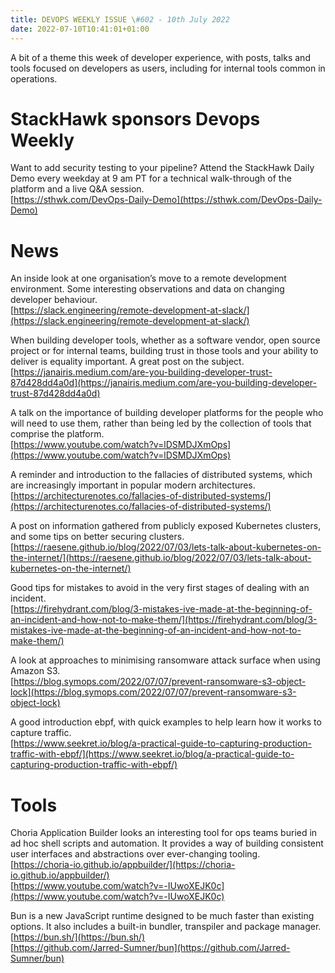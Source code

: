 ```yaml
---
title: DEVOPS WEEKLY ISSUE \#602 - 10th July 2022 
date: 2022-07-10T10:41:01+01:00
---
```


A bit of a theme this week of developer experience, with posts, talks and tools focused on developers as users, including for internal tools common in operations.


StackHawk sponsors Devops Weekly
============================

Want to add security testing to your pipeline? Attend the StackHawk Daily Demo every weekday at 9 am PT for a technical walk-through of the platform and a live Q&A session.
<br>[https://sthwk.com/DevOps-Daily-Demo](https://sthwk.com/DevOps-Daily-Demo)


News
====

An inside look at one organisation’s move to a remote development environment. Some interesting observations and data on changing developer behaviour.
<br>[https://slack.engineering/remote-development-at-slack/](https://slack.engineering/remote-development-at-slack/)


When building developer tools, whether as a software vendor, open source project or for internal teams, building trust in those tools and your ability to deliver is equality important. A great post on the subject.
<br>[https://janairis.medium.com/are-you-building-developer-trust-87d428dd4a0d](https://janairis.medium.com/are-you-building-developer-trust-87d428dd4a0d)


A talk on the importance of building developer platforms for the people who will need to use them, rather than being led by the collection of tools that comprise the platform.
<br>[https://www.youtube.com/watch?v=lDSMDJXmOps](https://www.youtube.com/watch?v=lDSMDJXmOps)


A reminder and introduction to the fallacies of distributed systems, which are increasingly important in popular modern architectures.
<br>[https://architecturenotes.co/fallacies-of-distributed-systems/](https://architecturenotes.co/fallacies-of-distributed-systems/)


A post on information gathered from publicly exposed Kubernetes clusters, and some tips on better securing clusters.
<br>[https://raesene.github.io/blog/2022/07/03/lets-talk-about-kubernetes-on-the-internet/](https://raesene.github.io/blog/2022/07/03/lets-talk-about-kubernetes-on-the-internet/)


Good tips for mistakes to avoid in the very first stages of dealing with an incident.
<br>[https://firehydrant.com/blog/3-mistakes-ive-made-at-the-beginning-of-an-incident-and-how-not-to-make-them/](https://firehydrant.com/blog/3-mistakes-ive-made-at-the-beginning-of-an-incident-and-how-not-to-make-them/)


A look at approaches to minimising ransomware attack surface when using Amazon S3.
<br>[https://blog.symops.com/2022/07/07/prevent-ransomware-s3-object-lock](https://blog.symops.com/2022/07/07/prevent-ransomware-s3-object-lock)


A good introduction ebpf, with quick examples to help learn how it works to capture traffic.
<br>[https://www.seekret.io/blog/a-practical-guide-to-capturing-production-traffic-with-ebpf/](https://www.seekret.io/blog/a-practical-guide-to-capturing-production-traffic-with-ebpf/)


Tools
=====

Choria Application Builder looks an interesting tool for ops teams buried in ad hoc shell scripts and automation. It provides a way of building consistent user interfaces and abstractions over ever-changing tooling.
<br>[https://choria-io.github.io/appbuilder/](https://choria-io.github.io/appbuilder/)
<br>[https://www.youtube.com/watch?v=-IUwoXEJK0c](https://www.youtube.com/watch?v=-IUwoXEJK0c)


Bun is a new JavaScript runtime designed to be much faster than existing options. It also includes a built-in bundler, transpiler and package manager.
<br>[https://bun.sh/](https://bun.sh/)
<br>[https://github.com/Jarred-Sumner/bun](https://github.com/Jarred-Sumner/bun)




